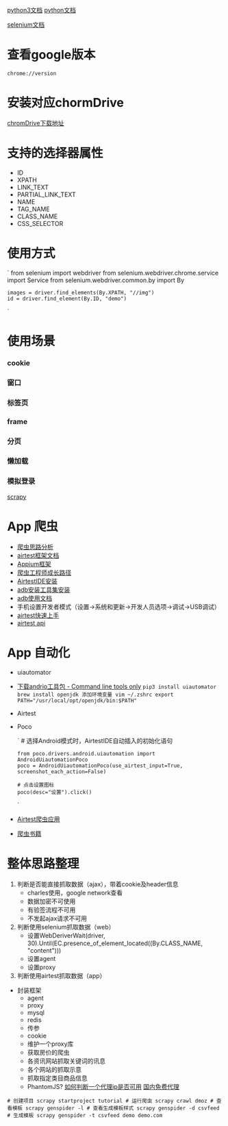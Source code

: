 [python3文档](https://docs.python.org/zh-cn/3/tutorial/index.html)
[python文档](https://www.liaoxuefeng.com/wiki/1016959663602400)

[selenium文档](https://www.selenium.dev/zh-cn/documentation/webdriver/getting_started/upgrade_to_selenium_4/)

# 查看google版本
`chrome://version`

# 安装对应chormDrive
[chromDrive下载地址](https://sites.google.com/chromium.org/driver/?pli=1)


# 支持的选择器属性

- ID
- XPATH 
- LINK_TEXT 
- PARTIAL_LINK_TEXT 
- NAME 
- TAG_NAME
- CLASS_NAME 
- CSS_SELECTOR

# 使用方式
`
    from selenium import webdriver
    from selenium.webdriver.chrome.service import Service
    from selenium.webdriver.common.by import By
    
    images = driver.find_elements(By.XPATH, "//img")
    id = driver.find_element(By.ID, "demo")
`

# 使用场景
### cookie
### 窗口
### 标签页
### frame
### 分页
### 懒加载
### 模拟登录

[scrapy](https://docs.pythontab.com/scrapy/scrapy0.24/intro/overview.html)

# App 爬虫
- [爬虫思路分析](https://zhuanlan.zhihu.com/p/343303142)
- [airtest框架文档](https://airtest.doc.io.netease.com/)
- [Appium框架](https://www.kancloud.cn/testerhome/appium_docs_cn/2001595)
- [爬虫工程师成长路径](https://cuiqingcai.com/9075.html)
- [AirtestIDE安装](https://airtest.netease.com/download.html?download=mac/AirtestIDE-mac-1.2.15.dmg&&site=io)
- [adb安装工具集安装](https://developer.android.com/studio/releases/platform-tools?hl=zh-cn)
- [adb使用文档](https://developer.android.com/studio/command-line/adb.html?hl=zh-cn)
- 手机设置开发者模式（设置->系统和更新->开发人员选项->调试->USB调试）
- [airtest快速上手](https://airtest.readthedocs.io/zh_CN/latest/README_MORE.html)
- [airtest api](https://airtest.readthedocs.io/zh_CN/latest/all_module/airtest.core.api.html)

# App 自动化
- uiautomator
- [下载andrio工具包 - Command line tools only](https://developer.android.com/studio)
    `
        pip3 install uiautomator
        brew install openjdk
        添加环境变量
        vim ~/.zshrc
        export PATH="/usr/local/opt/openjdk/bin:$PATH"
    `
- Airtest
- Poco

  `
      # 选择Android模式时，AirtestIDE自动插入的初始化语句
    
      from poco.drivers.android.uiautomation import AndroidUiautomationPoco
      poco = AndroidUiautomationPoco(use_airtest_input=True, screenshot_each_action=False)
    
      # 点击设置图标
      poco(desc="设置").click()
  `
- [Airtest爬虫应用](https://zhuanlan.zhihu.com/p/55266133)
- [爬虫书籍](https://item.jd.com/12436581.html?dist=jd)

# 整体思路整理
1. 判断是否能直接抓取数据（ajax），带着cookie及header信息
   - charles使用，google network查看
   - 数据加密不可使用
   - 有验签流程不可用
   - 不发起ajax请求不可用
2. 判断使用selenium抓取数据（web）
   - 设置WebDeriverWait(driver, 30).Until(EC.presence_of_element_located((By.CLASS_NAME, "content")))
   - 设置agent
   - 设置proxy
3. 判断使用airtest抓取数据（app）

- 封装框架
  - agent
  - proxy
  - mysql
  - redis
  - 传参
  - cookie
  - 维护一个proxy库
  - 获取房价的爬虫
  - 各资讯网站抓取关键词的讯息
  - 各个网站的抓取示意
  - 抓取指定类目商品信息
  - PhantomJS?
[如何判断一个代理ip是否可用](https://blog.csdn.net/u011394059/article/details/104633627)
[国内免费代理](https://www.kuaidaili.com/free/)

`
    # 创建项目
    scrapy startproject tutorial
    # 运行爬虫
    scrapy crawl dmoz
    # 查看模板
    scrapy genspider -l
    # 查看生成模板样式
    scrapy genspider -d csvfeed
    # 生成模板
    scrapy genspider -t csvfeed demo demo.com
`